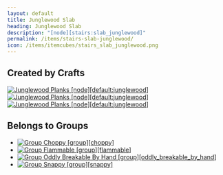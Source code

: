 ```yaml
---
layout: default
title: Junglewood Slab
heading: Junglewood Slab
description: "[node][stairs:slab_junglewood]"
permalink: /items/stairs-slab-junglewood/
icon: /items/itemcubes/stairs_slab_junglewood.png
---
```



## Created by Crafts

<div class="craft">
    <div>
        <span><a href="{{site.baseurl}}/items/default-junglewood/"><img src="{{site.baseurl}}/assets/img/items/itemcubes/default_junglewood.png" data-toggle="tooltip" title="Junglewood Planks [node][default:junglewood]"></a></span>
        <span><a href="{{site.baseurl}}/items/default-junglewood/"><img src="{{site.baseurl}}/assets/img/items/itemcubes/default_junglewood.png" data-toggle="tooltip" title="Junglewood Planks [node][default:junglewood]"></a></span>
        <span><a href="{{site.baseurl}}/items/default-junglewood/"><img src="{{site.baseurl}}/assets/img/items/itemcubes/default_junglewood.png" data-toggle="tooltip" title="Junglewood Planks [node][default:junglewood]"></a></span>
    </div>
    <div>
        <span></span>
        <span></span>
        <span></span>
    </div>
    <div>
        <span></span>
        <span></span>
        <span></span>
    </div>
</div>


## Belongs to Groups

<ul class="list-items">
    <li><a href="{{site.baseurl}}/items/group-choppy/"><img src="{{site.baseurl}}/assets/img/items/itemcubes/default_tree.png" data-toggle="tooltip" title="Group Choppy [group][choppy]"></a></li>
    <li><a href="{{site.baseurl}}/items/group-flammable/"><img src="{{site.baseurl}}/assets/img/items/itemcubes/default_leaves.png" data-toggle="tooltip" title="Group Flammable [group][flammable]"></a></li>
    <li><a href="{{site.baseurl}}/items/group-oddly-breakable-by-hand/"><img src="{{site.baseurl}}/assets/img/items/itemcubes/default_leaves.png" data-toggle="tooltip" title="Group Oddly Breakable By Hand [group][oddly_breakable_by_hand]"></a></li>
    <li><a href="{{site.baseurl}}/items/group-snappy/"><img src="{{site.baseurl}}/assets/img/items/itemcubes/default_leaves.png" data-toggle="tooltip" title="Group Snappy [group][snappy]"></a></li>
</ul>

